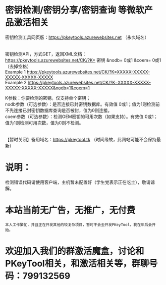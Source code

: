# 密钥检测/密钥分享/密钥查询 等微软产品激活相关

密钥检测工具网页版：https://pkeytools.azurewebsites.net （永久域名）  
<br/>
<br/>
密钥检测API，方式GET，返回XML文档：https://pkeytools.azurewebsites.net/CK/?K= 密钥 &nodb= 0或1 &coem= 0或1   （去掉空格）  
Example 1 https://pkeytools.azurewebsites.net/CK/?K=XXXXX-XXXXX-XXXXX-XXXXX-XXXXX  
Example 2 https://pkeytools.azurewebsites.net/CK/?K=XXXXX-XXXXX-XXXXX-XXXXX-XXXXX&nodb=1&coem=1  
  
K参数：你要检测的密钥。仅支持单个密钥；  
nodb参数（可选参数）：是否连接已封密钥数据库。有效值 0或1；值为1则检测前不先连接已封密钥数据库查询是否被封，值为0则连接。  
coem参数（可选参数）：检测OEM密钥的可用次数（如果支持）。有效值 0或1；值为1则检测可用次数，值为0则不检测。  
<br/>
<br/>
【暂时关闭】备用域名：https://pkeytool.tk （时间缘故，此网站可能不会保持最新）

# 说明：
检测错误代码请使用客户端，主机暂未配置好（学生党表示正在吃土），敬请谅解。
# 本站当前无广告，无推广，无付费 

`本人工作繁忙，并且正在开发其他的较复杂项目，暂时不会去开发PKeyTool，我在年后会开始。`
# 欢迎加入我们的群激活魔盒，讨论和PKeyTool相关，和激活相关等，群聊号码：799132569
